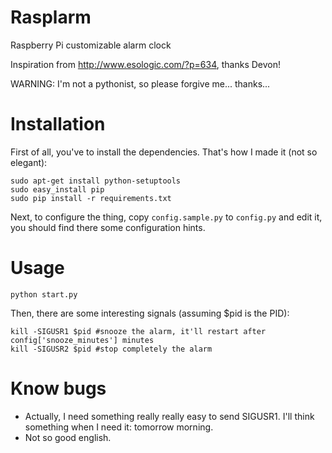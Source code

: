 Rasplarm
========

Raspberry Pi customizable alarm clock

Inspiration from <http://www.esologic.com/?p=634>, thanks Devon!

WARNING: I'm not a pythonist, so please forgive me... thanks...

Installation
============

First of all, you've to install the dependencies. That's how I made it (not so elegant):

    sudo apt-get install python-setuptools
    sudo easy_install pip
    sudo pip install -r requirements.txt

Next, to configure the thing, copy `config.sample.py` to `config.py` and edit it, you should find there some configuration hints.

Usage
=====

    python start.py

Then, there are some interesting signals (assuming $pid is the PID):

    kill -SIGUSR1 $pid #snooze the alarm, it'll restart after config['snooze_minutes'] minutes
    kill -SIGUSR2 $pid #stop completely the alarm

Know bugs
=========

* Actually, I need something really really easy to send SIGUSR1. I'll think something when I need it: tomorrow morning.
* Not so good english.
